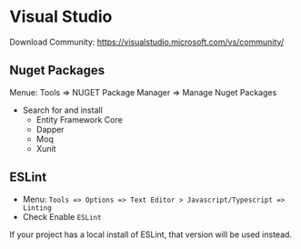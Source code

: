 # Visual Studio

Download Community: <https://visualstudio.microsoft.com/vs/community/>

## Nuget Packages

Menue: Tools => NUGET Package Manager => Manage Nuget Packages

- Search for and install
  - Entity Framework Core
  - Dapper
  - Moq
  - Xunit

## ESLint

- Menu: `Tools => Options => Text Editor > Javascript/Typescript => Linting`
- Check Enable `ESLint`

If your project has a local install of ESLint, that version will be used instead.
